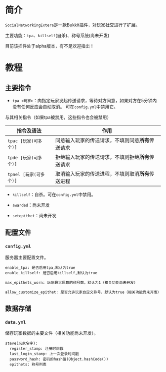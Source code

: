 # 简介
`SocialNetworkingExtera`是一款Bukkit插件，对玩家社交进行了扩展。

主要功能：`tpa`、`killself`(自杀)、称号系统(尚未开发)

目前该插件处于alpha版本，有不足欢迎指出！

# 教程
## 主要指令
* `tpa <玩家>`：向指定玩家发起传送请求，等待对方同意，如果对方在5分钟内没有任何反应会自动取消。
可在`config.yml`中禁用它。

与其相关指令（如果tpa被禁用，这些指令也会被禁用）

| 指令及语法             | 作用                          |
|-------------------|-----------------------------|
| `tpac [玩家(可多个)]`  | 同意输入玩家的传送请求，不填则同意**所有**传送请求 |
| `tpde [玩家(可多个)]`  | 拒绝输入玩家的传送请求，不填则拒绝**所有**传送请求 |
| `tpnel [玩家(可多个)]` | 取消输入玩家的传送进程，不填则取消**所有**传送进程 |

* `killself`：自杀。可在`config.yml`中禁用。

* `awarded`：尚未开发

* `setepithet`：尚未开发

## 配置文件
### `config.yml`
服务器主要配置文件。
````
enable_tpa: 是否启用tpa,默认为true
enable_killself: 是否启用killself,默认为true

max_epithets_worn: 玩家最大佩戴的称号数，默认为1（相关功能尚未开发）

allow_customize_epithet: 是否允许玩家自定义称号，默认为true（相关功能尚未开发）
````

## 数据存储
### `data.yml`
储存玩家数据的主要文件（相关功能尚未开发）。
````
steve(玩家名字):
  register_stamp: 注册时间戳
  last_login_stamp: 上一次登录时间戳
  password_hash: 密码的hash值(Object.hashCode())
  epithets: 称号列表
````